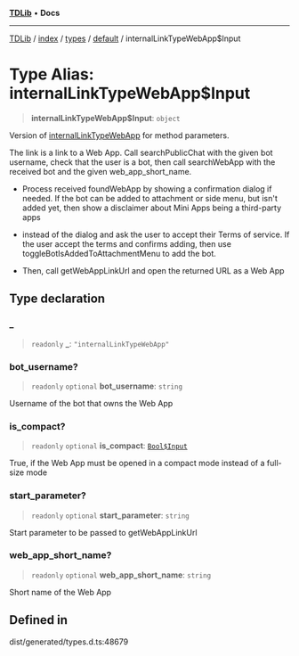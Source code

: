 [**TDLib**](../../../../../../README.md) • **Docs**

***

[TDLib](../../../../../../modules.md) / [index](../../../../../README.md) / [types](../../../README.md) / [default](../README.md) / internalLinkTypeWebApp$Input

# Type Alias: internalLinkTypeWebApp$Input

> **internalLinkTypeWebApp$Input**: `object`

Version of [internalLinkTypeWebApp](internalLinkTypeWebApp.md) for method parameters.

The link is a link to a Web App. Call searchPublicChat with the given bot username, check that the user is a bot, then call searchWebApp with the received bot and the given web_app_short_name.

- Process received foundWebApp by showing a confirmation dialog if needed. If the bot can be added to attachment or side menu, but isn't added yet, then show a disclaimer about Mini Apps being a third-party apps

- instead of the dialog and ask the user to accept their Terms of service. If the user accept the terms and confirms adding, then use toggleBotIsAddedToAttachmentMenu to add the bot.

- Then, call getWebAppLinkUrl and open the returned URL as a Web App

## Type declaration

### \_

> `readonly` **\_**: `"internalLinkTypeWebApp"`

### bot\_username?

> `readonly` `optional` **bot\_username**: `string`

Username of the bot that owns the Web App

### is\_compact?

> `readonly` `optional` **is\_compact**: [`Bool$Input`](Bool$Input.md)

True, if the Web App must be opened in a compact mode instead of a full-size mode

### start\_parameter?

> `readonly` `optional` **start\_parameter**: `string`

Start parameter to be passed to getWebAppLinkUrl

### web\_app\_short\_name?

> `readonly` `optional` **web\_app\_short\_name**: `string`

Short name of the Web App

## Defined in

dist/generated/types.d.ts:48679
